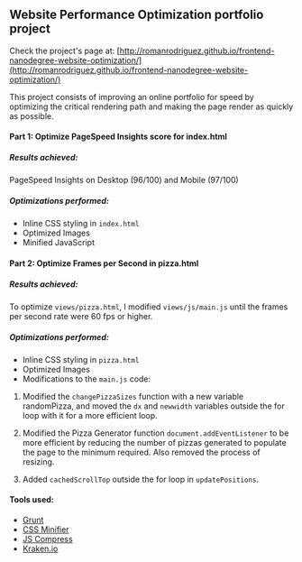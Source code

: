 ## Website Performance Optimization portfolio project

Check the project's page at: [http://romanrodriguez.github.io/frontend-nanodegree-website-optimization/](http://romanrodriguez.github.io/frontend-nanodegree-website-optimization/)

This project consists of improving an online portfolio for speed by optimizing the critical rendering path and making the page render as quickly as possible.

#### Part 1: Optimize PageSpeed Insights score for index.html

##### Results achieved: 
PageSpeed Insights on Desktop (96/100) and Mobile (97/100)

##### Optimizations performed:

* Inline CSS styling in `index.html`
* Optimized Images
* Minified JavaScript

#### Part 2: Optimize Frames per Second in pizza.html

##### Results achieved:
To optimize `views/pizza.html`, I modified `views/js/main.js` until the frames per second rate were 60 fps or higher.

##### Optimizations performed:

* Inline CSS styling in `pizza.html`
* Optimized Images
* Modifications to the `main.js` code:

1. Modified the `changePizzaSizes` function with a new variable randomPizza, and moved the `dx` and `newwidth` variables outside the for loop with it for a more efficient loop.

2. Modified the Pizza Generator function `document.addEventListener` to be more efficient by reducing the number of pizzas generated to populate the page to the minimum required. Also removed the process of resizing. 

3. Added `cachedScrollTop` outside the for loop in `updatePositions`.

#### Tools used:
* [Grunt](http://gruntjs.com/)
* [CSS Minifier](http://cssminifier.com/)
* [JS Compress](http://jscompress.com/)
* [Kraken.io](http://kraken.io/)
